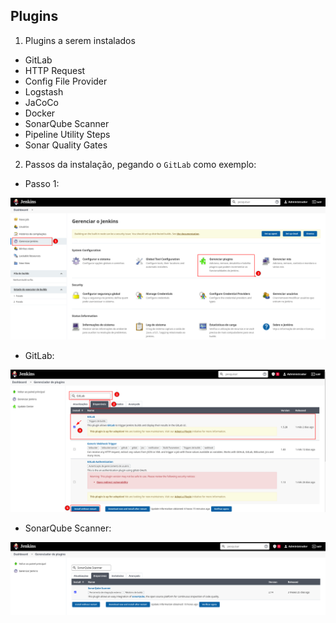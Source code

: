 ## Plugins

1. Plugins a serem instalados

- GitLab 
- HTTP Request
- Config File Provider
- Logstash
- JaCoCo
- Docker
- SonarQube Scanner
- Pipeline Utility Steps
- Sonar Quality Gates

2. Passos da instalação, pegando o `GitLab` como exemplo:

- Passo 1:

<p align="center">
  <img alt="Jenkins" src="../../data/jenkins-images/jenkins-admin-14.png">
</p>

- GitLab:

<p align="center">
  <img alt="Jenkins" src="../../data/jenkins-images/jenkins-admin-15.png">
</p>

-	SonarQube Scanner:

<p align="center">
  <img alt="Jenkins" src="../../data/jenkins-images/jenkins-admin-30.png">
</p>
